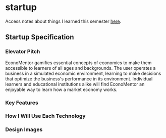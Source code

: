 # startup

Access notes about things I learned this semester [here](notes.md).

## Startup Specification

### Elevator Pitch

EconoMentor gamifies essential concepts of economics to make them accessible to learners of all ages and backgrounds. The user operates a business in a simulated economic environment, learning to make decisions that optimize the business's performance in its environment. Individual learners and educational institutions alike will find EconoMentor an enjoyable way to learn how a market economy works.

### Key Features

### How I Will Use Each Technology

### Design Images